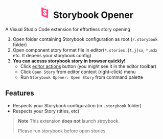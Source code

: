 <h1 align="center">
   <img src="./assets/icon.png" width="40" height="40" />
   Storybook Opener
</h1>

A Visual Studio Code extension for effortless story opening

1. Open folder containing Storybook configuration as root (`/.storybook` folder)
2. Open component story format file in editor(`*.stories.{t,j}sx`, `*.mdx` etc. It depens your storybook config)
3. **You can acesss storybook story in browser quickly!**
   - Click [editor actions](https://code.visualstudio.com/api/ux-guidelines/editor-actions) button (you might see it in the editor toolbar)
   - Click `Open Story` from editor context (right-click) menu
   - Run `Storybook Opener: Open Story` from command palette

## Features

- Respects your Storybook configuration (in `.storybook` folder)
- Respects your Story (titles, etc)

> **Note**
> This extension **does not** launch stroybook.
>
> Please run storybook before open stories.
